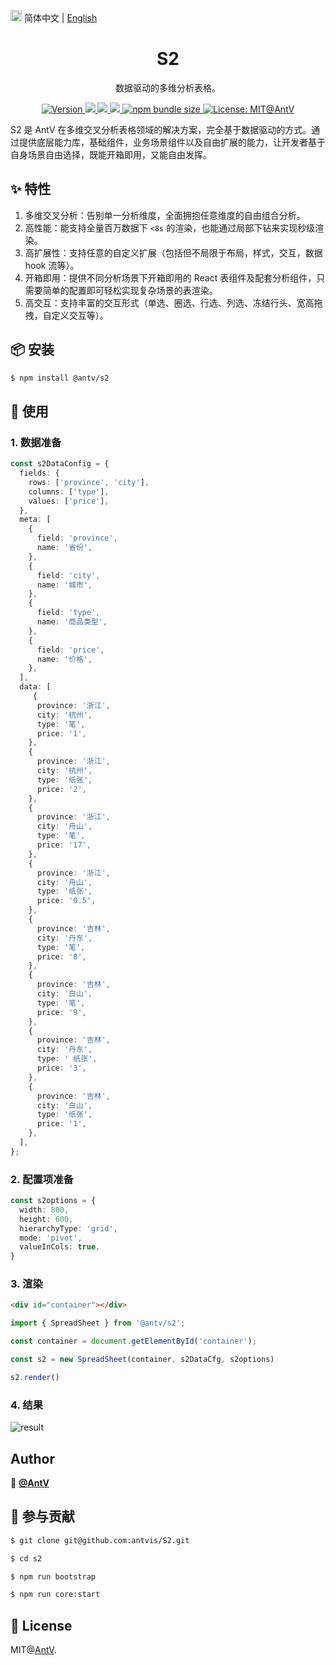 <img src="https://gw.alipayobjects.com/zos/antfincdn/R8sN%24GNdh6/language.svg" width="18"> 简体中文 | [English](./README.en-US.md)


<h1 align="center">S2</h1>

<div align="center">

数据驱动的多维分析表格。

<p>
  <a href="https://www.npmjs.com/package/@antv/s2" target="_blank">
    <img alt="Version" src="https://img.shields.io/npm/v/@antv/s2.svg">
  </a>
   <a href="https://github.com/antvis/S2/actions" target="_blank">
    <img src="https://github.com/antvis/S2/workflows/CI/badge.svg" />
  </a>
  <a href="https://codecov.io/gh/@antv/s2" target="_blank">
    <img src="https://codecov.io/gh/@antv/s2/branch/master/graph/badge.svg" />
  </a>
  <a href="https://david-dm.org/@antv/s2" target="_blank">
    <img src="https://david-dm.org/@antv/s2/status.svg"/>
  </a>
  <a href="#" target="_blank" target="_blank">
    <img alt="npm bundle size" src="https://img.shields.io/bundlephobia/minzip/@antv/s2?style=flat-square"/>
  </a>
  <a href="#" target="_blank" target="_blank">
    <img alt="License: MIT@AntV" src="https://img.shields.io/badge/License-MIT@AntV-yellow.svg" />
  </a>
</p>

</div>

S2 是 AntV 在多维交叉分析表格领域的解决方案，完全基于数据驱动的方式。通过提供底层能力库，基础组件，业务场景组件以及自由扩展的能力，让开发者基于自身场景自由选择，既能开箱即用，又能自由发挥。


<!-- ### 🏠 [Homepage](https://s2.antv.vision) -->

## ✨ 特性
1. 多维交叉分析：告别单一分析维度，全面拥抱任意维度的自由组合分析。
2. 高性能：能支持全量百万数据下 `<8s` 的渲染，也能通过局部下钻来实现秒级渲染。
3. 高扩展性：支持任意的自定义扩展（包括但不局限于布局，样式，交互，数据 hook 流等）。
4. 开箱即用：提供不同分析场景下开箱即用的 React 表组件及配套分析组件，只需要简单的配置即可轻松实现复杂场景的表渲染。
5. 高交互：支持丰富的交互形式（单选、圈选、行选、列选、冻结行头、宽高拖拽，自定义交互等）。

##  📦 安装

```bash
$ npm install @antv/s2
```

## 🔨 使用

### 1. 数据准备

```ts
const s2DataConfig = {
  fields: {
    rows: ['province', 'city'],
    columns: ['type'],
    values: ['price'],
  },
  meta: [
    {
      field: 'province',
      name: '省份',
    },
    {
      field: 'city',
      name: '城市',
    },
    {
      field: 'type',
      name: '商品类型',
    },
    {
      field: 'price',
      name: '价格',
    },
  ],
  data: [
     {
      province: '浙江',
      city: '杭州',
      type: '笔',
      price: '1',
    },
    {
      province: '浙江',
      city: '杭州',
      type: '纸张',
      price: '2',
    },
    {
      province: '浙江',
      city: '舟山',
      type: '笔',
      price: '17',
    },
    {
      province: '浙江',
      city: '舟山',
      type: '纸张',
      price: '0.5',
    },
    {
      province: '吉林',
      city: '丹东',
      type: '笔',
      price: '8',
    },
    {
      province: '吉林',
      city: '白山',
      type: '笔',
      price: '9',
    },
    {
      province: '吉林',
      city: '丹东',
      type: ' 纸张',
      price: '3',
    },
    {
      province: '吉林',
      city: '白山',
      type: '纸张',
      price: '1',
    },
  ],
};
```

### 2. 配置项准备

```ts
const s2options = {
  width: 800,
  height: 600,
  hierarchyType: 'grid',
  mode: 'pivot',
  valueInCols: true,
}
```

### 3. 渲染

```html
<div id="container"></div>
```

```ts
import { SpreadSheet } from '@antv/s2';

const container = document.getElementById('container');

const s2 = new SpreadSheet(container, s2DataCfg, s2options)

s2.render()
```

### 4. 结果

![result](https://gw.alipayobjects.com/zos/antfincdn/rPTyWU7Ibr/4c7260b6-dd7b-43e7-bbdd-f27f33ed0faa.png)


## Author

👤 [**@AntV**](https://github.com/orgs/antvis/people)


## 🤝 参与贡献

```bash
$ git clone git@github.com:antvis/S2.git

$ cd s2

$ npm run bootstrap

$ npm run core:start
```

## 📄 License

MIT@[AntV](https://github.com/antvis).
